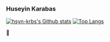 ### Huseyin Karabas
[![hsyn-krbs's Github stats](https://github-readme-stats.vercel.app/api?username=hsyn-krbs&show_icons=true&theme=dark)](https://github.com/anuraghazra/github-readme-stats)
[![Top Langs](https://github-readme-stats.vercel.app/api/top-langs/?username=hsyn-krbs&layout=compact&hide=html,css&theme=dark)](https://github.com/anuraghazra/github-readme-stats)

:anger:
